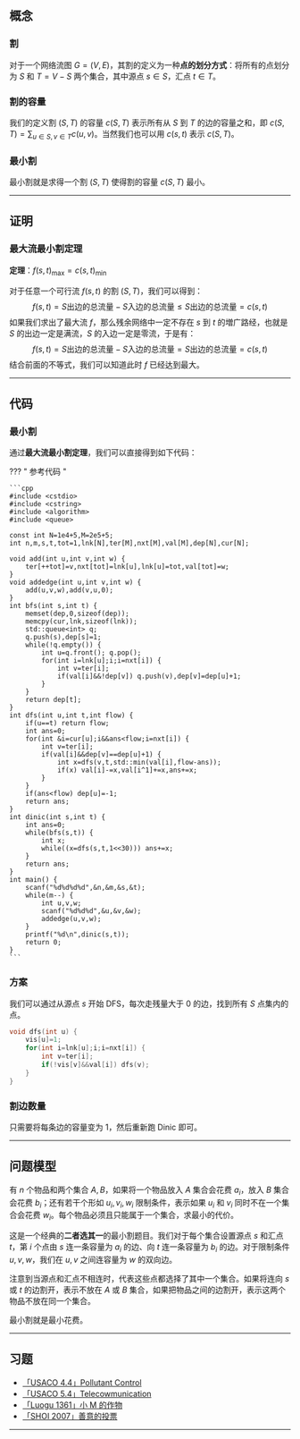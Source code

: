 ## 概念

### 割

对于一个网络流图 $G=(V,E)$，其割的定义为一种**点的划分方式**：将所有的点划分为 $S$ 和 $T=V-S$ 两个集合，其中源点 $s\in S$，汇点 $t\in T$。

### 割的容量

我们的定义割 $(S,T)$ 的容量 $c(S,T)$ 表示所有从 $S$ 到 $T$ 的边的容量之和，即 $c(S,T)=\sum_{u\in S,v\in T}c(u,v)$。当然我们也可以用 $c(s,t)$ 表示 $c(S,T)$。

### 最小割

最小割就是求得一个割 $(S,T)$ 使得割的容量 $c(S,T)$ 最小。

------

## 证明

### 最大流最小割定理

**定理**：$f(s,t)_{\max}=c(s,t)_{\min}$

对于任意一个可行流 $f(s,t)$ 的割 $(S,T)$，我们可以得到：
$$
f(s,t)=S\text{出边的总流量}-S\text{入边的总流量}\le S\text{出边的总流量}=c(s,t)
$$
如果我们求出了最大流 $f$，那么残余网络中一定不存在 $s$ 到 $t$ 的増广路经，也就是 $S$ 的出边一定是满流，$S$ 的入边一定是零流，于是有：
$$
f(s,t)=S\text{出边的总流量}-S\text{入边的总流量}=S\text{出边的总流量}=c(s,t)
$$
结合前面的不等式，我们可以知道此时 $f$ 已经达到最大。

------

## 代码

### 最小割

通过**最大流最小割定理**，我们可以直接得到如下代码：

??? " 参考代码 "

	```cpp
	#include <cstdio>
	#include <cstring>
	#include <algorithm>
	#include <queue>

	const int N=1e4+5,M=2e5+5;
	int n,m,s,t,tot=1,lnk[N],ter[M],nxt[M],val[M],dep[N],cur[N];

	void add(int u,int v,int w) {
		ter[++tot]=v,nxt[tot]=lnk[u],lnk[u]=tot,val[tot]=w;
	}
	void addedge(int u,int v,int w) {
		add(u,v,w),add(v,u,0);
	}
	int bfs(int s,int t) {
		memset(dep,0,sizeof(dep));
		memcpy(cur,lnk,sizeof(lnk));
		std::queue<int> q;
		q.push(s),dep[s]=1;
		while(!q.empty()) {
			int u=q.front(); q.pop();
			for(int i=lnk[u];i;i=nxt[i]) {
				int v=ter[i];
				if(val[i]&&!dep[v]) q.push(v),dep[v]=dep[u]+1;
			}
		}
		return dep[t];
	}
	int dfs(int u,int t,int flow) {
		if(u==t) return flow;
		int ans=0;
		for(int &i=cur[u];i&&ans<flow;i=nxt[i]) {
			int v=ter[i];
			if(val[i]&&dep[v]==dep[u]+1) {
				int x=dfs(v,t,std::min(val[i],flow-ans));
				if(x) val[i]-=x,val[i^1]+=x,ans+=x;
			}
		}
		if(ans<flow) dep[u]=-1;
		return ans;
	}
	int dinic(int s,int t) {
		int ans=0;
		while(bfs(s,t)) {
			int x;
			while((x=dfs(s,t,1<<30))) ans+=x;
		}
		return ans;
	}
	int main() {
		scanf("%d%d%d%d",&n,&m,&s,&t);
		while(m--) {
			int u,v,w;
			scanf("%d%d%d",&u,&v,&w);
			addedge(u,v,w);
		}
		printf("%d\n",dinic(s,t));
		return 0;
	}
	```

### 方案

我们可以通过从源点 $s$ 开始 $\text{DFS}$，每次走残量大于 $0$ 的边，找到所有 $S$ 点集内的点。

```cpp
void dfs(int u) {
	vis[u]=1;
	for(int i=lnk[u];i;i=nxt[i]) {
		int v=ter[i];
		if(!vis[v]&&val[i]) dfs(v);
	}
}
```

### 割边数量

只需要将每条边的容量变为 $1$，然后重新跑 $\text{Dinic}$ 即可。

------

## 问题模型

有 $n$ 个物品和两个集合 $A,B$，如果将一个物品放入 $A$ 集合会花费 $a_i$，放入 $B$ 集合会花费 $b_i$；还有若干个形如 $u_i,v_i,w_i$ 限制条件，表示如果 $u_i$ 和 $v_i$ 同时不在一个集合会花费 $w_i$。每个物品必须且只能属于一个集合，求最小的代价。

这是一个经典的**二者选其一**的最小割题目。我们对于每个集合设置源点 $s$ 和汇点 $t$，第 $i$ 个点由 $s$ 连一条容量为 $a_i$ 的边、向 $t$ 连一条容量为 $b_i$ 的边。对于限制条件 $u,v,w$，我们在 $u,v$ 之间连容量为 $w$ 的双向边。

注意到当源点和汇点不相连时，代表这些点都选择了其中一个集合。如果将连向 $s$ 或 $t$ 的边割开，表示不放在 $A$ 或 $B$ 集合，如果把物品之间的边割开，表示这两个物品不放在同一个集合。

最小割就是最小花费。

------

## 习题

- [「USACO 4.4」Pollutant Control](https://www.luogu.org/problemnew/show/P1344)
- [「USACO 5.4」Telecowmunication](https://www.luogu.org/problemnew/show/P1345)
- [「Luogu 1361」小 M 的作物](https://www.luogu.org/problemnew/show/P1361)
- [「SHOI 2007」善意的投票](https://www.lydsy.com/JudgeOnline/problem.php?id=1934)

------

